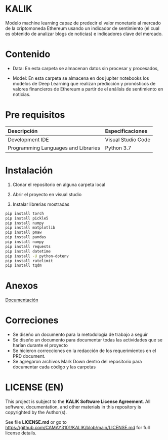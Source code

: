 # KALIK

Modelo machine learning capaz de predecir el valor monetario al mercado de la criptomoneda Ethereum usando un indicador de sentimiento (el cual es obtenido de analizar blogs de noticias) e indicadores clave del mercado.

# Contenido 

* Data: En esta carpeta se almacenan datos sin procesar y procesados, 

* Model: En esta carpeta se almacena en dos jupiter notebooks los modelos de Deep Learning que realizan predicción y pronósticos de valores financieros de Ethereum a partir de el análisis de sentimiento en noticias.

# Pre requisitos

| Descripción | Especificaciones     |
| :-------- | :------- | 
| Development IDE      | Visual Studio Code | 
| Programming Languages and Libraries     | Python 3.7 |


# Instalación

1) Clonar el repositorio en alguna carpeta local 

2) Abrir el proyecto en visual studio 

3) Instalar librerias mostradas

```bash
pip install torch
pip install pickle5
pip install numpy
pip install matplotlib
pip install pmaw
pip install pandas
pip install numpy
pip install requests
pip install datetime
pip install -U python-dotenv
pip install ratelimit
pip install tqdm

```

# Anexos

[Documentación](https://docs.google.com/document/d/15ELi4_ZX1yuAhn59651vpaJqYwFE1AP9D251CufG0JU/edit?usp=sharing)

# Correciones

* Se diseño un documento para la metodología de trabajo a seguir
* Se diseño un documento para documentar todas las actividades que se harían durante el proyecto
* Se hicieron correcciones en la redacción de los requerimientos en el PRD document.
* Se agregaron archivos Mark Down dentro del repositorio para documentar cada código y las carpetas


# LICENSE (EN)
This project is subject to the **KALIK Software License Agreement**. All software, documentation, and other materials in this repository is copyrighted by the Author(s). 

See file **LICENSE.md** or go to https://github.com/CAMAY3101/KALIK/blob/main/LICENSE.md for full license details.
